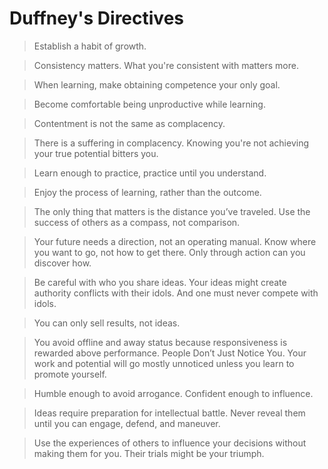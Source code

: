 # Duffney's Directives

> Establish a habit of growth. 

> Consistency matters. What you're consistent with matters more.

> When learning, make obtaining competence your only goal.

> Become comfortable being unproductive while learning.

> Contentment is not the same as complacency.

> There is a suffering in complacency. Knowing you're not achieving your true potential bitters you.

> Learn enough to practice, practice until you understand.

> Enjoy the process of learning, rather than the outcome.

> The only thing that matters is the distance you’ve traveled. Use the success of others as a compass, not comparison.

> Your future needs a direction, not an operating manual. Know where you want to go, not how to get there. Only through action can you discover how.

> Be careful with who you share ideas. Your ideas might create authority conflicts with their idols. And one must never compete with idols.

> You can only sell results, not ideas.

> You avoid offline and away status because responsiveness is rewarded above performance.
> People Don’t Just Notice You. Your work and potential will go mostly unnoticed unless you learn to promote yourself.

> Humble enough to avoid arrogance. Confident enough to influence.

> Ideas require preparation for intellectual battle. Never reveal them until you can engage, defend, and maneuver.

> Use the experiences of others to influence your decisions without making them for you. Their trials might be your triumph.

